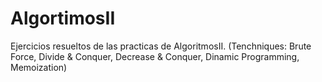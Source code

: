 # AlgortimosII
Ejercicios resueltos de las practicas de AlgoritmosII. 
(Tenchniques: Brute Force, Divide &amp; Conquer, Decrease &amp; Conquer, Dinamic Programming, Memoization)
